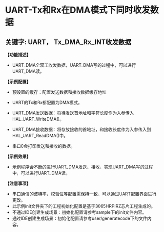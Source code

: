 # UART-Tx和Rx在DMA模式下同时收发数据
## 关键字: UART， Tx_DMA_Rx_INT收发数据

**【功能描述】**
+ UART_DMA全双工收发数据，UART_DMA写的过程中，可以进行UART_DMA读。

**【示例配置】**
+ 预设置的缓存：配置发送数据和接收数据缓存地址

+ UART的Tx和Rx都配置为DMA模式。

+ UART_DMA发送数据：将待发送首地址和字符长度作为入参传入HAL_UART_WriteDMA()。

+ UART_DMA接收数据：将存放接收的首地址，和接收长度作为入参传入到HAL_UART_ReadDMA()中。

+ 串口0会打印发送和接收的数据。

**【示例效果】**
+ 示例程序会不断的进行UART_DMA发送、接收，实现UART_DMA写的过程中，可以进行UART_DMA读。

**【注意事项】**
+ 串口通信的波特率，校验位等配置需保持一致，可以通过UART配置界面进行更改。
+ 此示例init文件夹下的工程初始化配置是基于3065HRPIRZ芯片工程生成的。
+ 不通过IDE创建生成场景：初始化配置请参考sample下的init文件内容。
+ 通过IDE创建生成场景：初始化配置请参考user/generatecode下的文件内容。